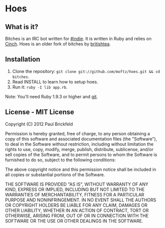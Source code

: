 # Hoes

## What is it?

Bitches is an IRC bot written for [#indie](irc://irc.what-network.com/#indie).
It is written in Ruby and relies on [Cinch](https://github.com/cinchrb/cinch).
Hoes is an older fork of bitches by [britishtea](https://github.com/britishtea).

## Installation


1. Clone the repository: `git clone git://github.com/moftz/hoes.git && cd bitches`.
2. Read INSTALL to learn how to setup hoes.
3. Run it: `ruby -I lib app.rb`.

Note: You'll need Ruby 1.9.3 or higher and [git](http://git-scm.com/).

## License - MIT License

Copyright (C) 2012 Paul Brickfeld

Permission is hereby granted, free of charge, to any person obtaining a copy of 
this software and associated documentation files (the "Software"), to deal in 
the Software without restriction, including without limitation the rights to 
use, copy, modify, merge, publish, distribute, sublicense, and/or sell copies 
of the Software, and to permit persons to whom the Software is furnished to do 
so, subject to the following conditions:

The above copyright notice and this permission notice shall be included in all 
copies or substantial portions of the Software.

THE SOFTWARE IS PROVIDED "AS IS", WITHOUT WARRANTY OF ANY KIND, EXPRESS OR 
IMPLIED, INCLUDING BUT NOT LIMITED TO THE WARRANTIES OF MERCHANTABILITY, 
FITNESS FOR A PARTICULAR PURPOSE AND NONINFRINGEMENT. IN NO EVENT SHALL THE 
AUTHORS OR COPYRIGHT HOLDERS BE LIABLE FOR ANY CLAIM, DAMAGES OR OTHER 
LIABILITY, WHETHER IN AN ACTION OF CONTRACT, TORT OR OTHERWISE, ARISING FROM, 
OUT OF OR IN CONNECTION WITH THE SOFTWARE OR THE USE OR OTHER DEALINGS IN THE 
SOFTWARE.
